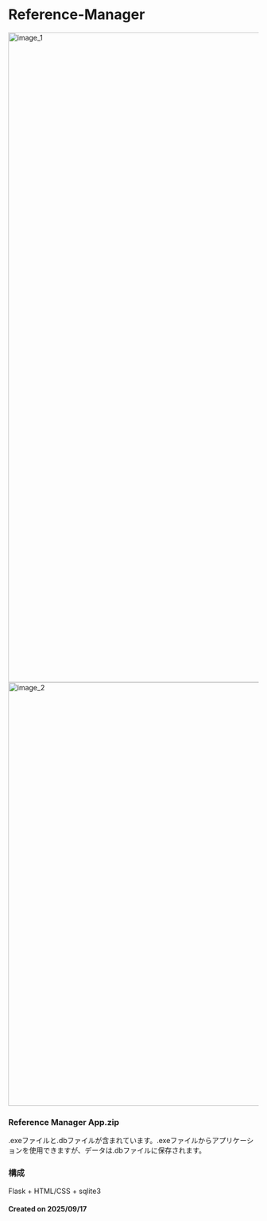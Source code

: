 # Reference-Manager
<img width="2473" height="1309" alt="image_1" src="https://github.com/user-attachments/assets/9860dfbf-a8bd-460b-8ca8-98688e019b01" />
<img width="2485" height="853" alt="image_2" src="https://github.com/user-attachments/assets/20e02a4c-679c-4494-929e-76e6293c95f7" />

### Reference Manager App.zip
.exeファイルと.dbファイルが含まれています。.exeファイルからアプリケーションを使用できますが、データは.dbファイルに保存されます。

### 構成
Flask + HTML/CSS + sqlite3

#### Created on 2025/09/17
